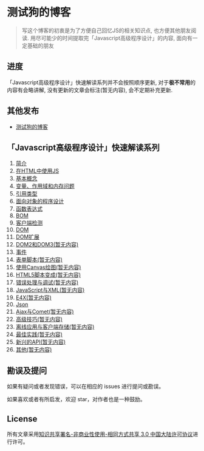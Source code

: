 # 测试狗的博客
> 写这个博客的初衷是为了方便自己回忆JS的相关知识点, 也方便其他朋友阅读. 用尽可能少的时间提取完「Javascript高级程序设计」的内容, 面向有一定基础的朋友

## 进度

「Javascript高级程序设计」快速解读系列并不会按照顺序更新, 对于**极不常用**的内容有会略讲解, 没有更新的文章会标注(暂无内容), 会不定期补充更新.


## 其他发布

* [测试狗的博客](https://thinkerchan.com/categories/Javascript/)


## 「Javascript高级程序设计」快速解读系列
1. [简介](https://github.com/thinkerchan/blog/issues/1)
2. [在HTML中使用JS](https://github.com/thinkerchan/blog/issues/2)
3. [基本概念](https://github.com/thinkerchan/blog/issues/3)
4. [变量、作用域和内存问题](https://github.com/thinkerchan/blog/issues/4)
5. [引用类型](https://github.com/thinkerchan/blog/issues/5)
6. [面向对象的程序设计](https://github.com/thinkerchan/blog/issues/6)
7. [函数表达式](https://github.com/thinkerchan/blog/issues/7)
8. [BOM](https://github.com/thinkerchan/blog/issues/8)
9. [客户端检测](https://github.com/thinkerchan/blog/issues/9)
10. [DOM](https://github.com/thinkerchan/blog/issues/10)
11. [DOM扩展](https://github.com/thinkerchan/blog/issues/11)
12. [DOM2和DOM3(暂无内容)](#)
13. [事件](https://github.com/thinkerchan/blog/issues/13)
14. [表单脚本(暂无内容)](#)
15. [使用Canvas绘图(暂无内容)](#)
16. [HTML5脚本变成(暂无内容)](#)
17. [错误处理与调试(暂无内容)](#)
18. [JavaScript与XML(暂无内容)](#)
19. [E4X(暂无内容)](#)
20. [Json](https://github.com/thinkerchan/blog/issues/13)
21. [Ajax与Comet(暂无内容)](#)
22. [高级技巧(暂无内容)](#)
23. [离线应用与客户端存储(暂无内容)](#)
24. [最佳实践(暂无内容)](#)
25. [新兴的API(暂无内容)](#)
26. [其他(暂无内容)](#)

## 勘误及提问

如果有疑问或者发现错误，可以在相应的 issues 进行提问或勘误。

如果喜欢或者有所启发，欢迎 star，对作者也是一种鼓励。

## License

所有文章采用[知识共享署名-非商业性使用-相同方式共享 3.0 中国大陆许可协议](http://creativecommons.org/licenses/by-nc-sa/3.0/cn/)进行许可。
